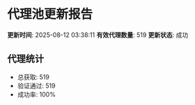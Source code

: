 # 代理池更新报告

**更新时间**: 2025-08-12 03:38:11
**有效代理数量**: 519
**更新状态**:  成功

## 代理统计
- 总获取: 519
- 验证通过: 519
- 成功率: 100%
